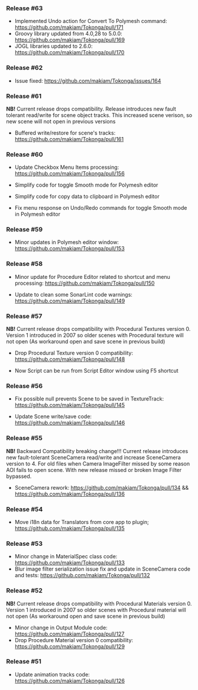 ### Release #63
* Implemented Undo action for Convert To Polymesh command: https://github.com/makiam/Tokonga/pull/171
* Groovy library updated from 4.0,28 to 5.0.0: https://github.com/makiam/Tokonga/pull/169
* JOGL libraries updated to 2.6.0: https://github.com/makiam/Tokonga/pull/170

### Release #62
* Issue fixed: https://github.com/makiam/Tokonga/issues/164

### Release #61
**NB!** Current release drops compatibility.  Release introduces new fault tolerant read/write for scene object tracks. This increased scene verison, so new scene will not open in previous versions
* Buffered write/restore for scene's tracks: https://github.com/makiam/Tokonga/pull/161

### Release #60

* Update Checkbox Menu Items processing: https://github.com/makiam/Tokonga/pull/156

* Simplify code for toggle Smooth mode for Polymesh editor

* Simplify code for copy data to clipboard in Polymesh editor

* Fix menu response on Undo/Redo commands for toggle Smooth mode in Polymesh editor

### Release #59

* Minor updates in Polymesh editor window: https://github.com/makiam/Tokonga/pull/153

### Release #58

* Minor update for Procedure Editor related to shortcut and menu processing: https://github.com/makiam/Tokonga/pull/150

* Update to clean some SonarLint code warnings: https://github.com/makiam/Tokonga/pull/149

### Release #57

**NB!** Current release drops compatibility with Procedural Textures version 0. Version 1 introduced in 2007 so older scenes with Procedural texture will not open (As workaround open and save scene in previous build)

* Drop Procedural Texture version 0 compatibility: https://github.com/makiam/Tokonga/pull/148

* Now Script can be run from Script Editor window using F5 shortcut

### Release #56

* Fix possible null prevents Scene to be saved in TextureTrack: https://github.com/makiam/Tokonga/pull/145

* Update Scene write/save code: https://github.com/makiam/Tokonga/pull/146

### Release #55

**NB!** Backward Compatibility breaking change!!! Current release introduces new fault-tolerant SceneCamera read/write and increase SceneCamera version to 4. For old files when Camera ImageFilter missed by some reason AOI fails to open scene. With new release missed or broken Image Filter bypassed.

* SceneCamera rework: https://github.com/makiam/Tokonga/pull/134 && https://github.com/makiam/Tokonga/pull/136

### Release #54

* Move i18n data for Translators from core app to plugin; https://github.com/makiam/Tokonga/pull/135

### Release #53

* Minor change in MaterialSpec class code: https://github.com/makiam/Tokonga/pull/133
* Blur image filter serialization issue fix and update in SceneCamera code and tests: https://github.com/makiam/Tokonga/pull/132

### Release #52
**NB!** Current release drops compatibility with Procedural Materials version 0. Version 1 introduced in 2007 so older scenes with Procedural material will not open (As workaround open and save scene in previous build)

* Minor change in Output Module code: https://github.com/makiam/Tokonga/pull/127
* Drop Procedure Material version 0 compatibility: https://github.com/makiam/Tokonga/pull/129

### Release #51

* Update animation tracks code: https://github.com/makiam/Tokonga/pull/126

